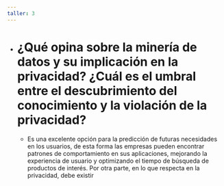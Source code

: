 ```yaml
---
taller: 3
---
```

- # ¿Qué opina sobre la minería de datos y su implicación en la privacidad? ¿Cuál es el umbral entre el descubrimiento del conocimiento y la violación de la privacidad?
	- Es una excelente opción para la predicción de futuras necesidades en los usuarios, de esta forma las empresas pueden encontrar patrones de comportamiento en sus aplicaciones, mejorando la experiencia de usuario y optimizando el tiempo de búsqueda de productos de interés. Por otra parte, en lo que respecta en la privacidad, debe existir 